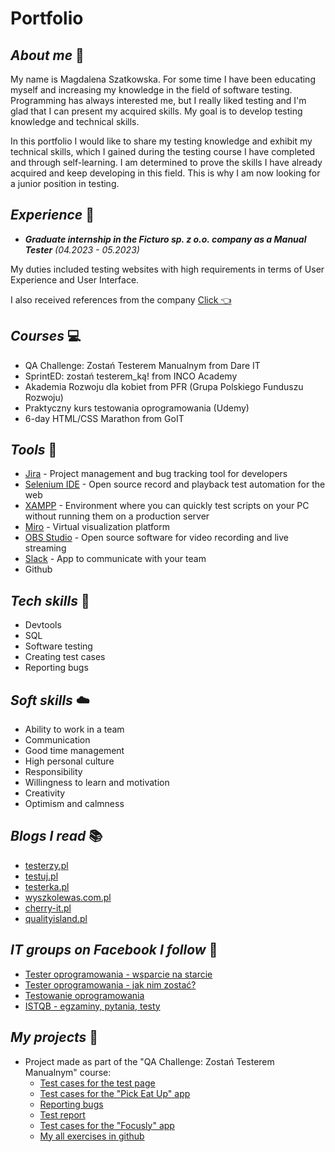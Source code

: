# Portfolio

## _**About me**_ :raising_hand:

My name is Magdalena Szatkowska. For some time I have been educating myself and increasing my knowledge in the field of software testing. Programming has always interested me, but I really liked testing and I'm glad that I can present my acquired skills. My goal is to develop testing knowledge and technical skills.

In this portfolio I would like to share my testing knowledge and exhibit my technical skills, which I gained during the testing course I have completed and through self-learning. I am determined to prove the skills I have already acquired and keep developing in this field. This is why I am now looking for a junior position in testing.

## _**Experience**_ :briefcase:
* _**Graduate internship in the Ficturo sp. z o.o. company as a Manual Tester**_ _(04.2023 - 05.2023)_

My duties included testing websites with high requirements in terms of User Experience and User Interface.

I also received references from the company [Click :point_left:](https://github.com/szatmagda/Portfolio/files/11847801/Referencje_Ficturo_MSz-podpis.pdf)




## _**Courses**_ :computer:
* QA Challenge: Zostań Testerem Manualnym from Dare IT
* SprintED: zostań testerem_ką! from INCO Academy
* Akademia Rozwoju dla kobiet from PFR (Grupa Polskiego Funduszu Rozwoju)
* Praktyczny kurs testowania oprogramowania (Udemy)
* 6-day HTML/CSS Marathon from GoIT

## _**Tools**_ :hammer:
* [Jira](https://www.atlassian.com/pl/software/jira) - Project management and bug tracking tool for developers
* [Selenium IDE](https://www.selenium.dev/selenium-ide/) - Open source record and playback test automation for the web
* [XAMPP](https://www.apachefriends.org/pl/index.html) - Environment where you can quickly test scripts on your PC without running them on a production server
* [Miro](https://miro.com/pl/) - Virtual visualization platform
* [OBS Studio](https://obsproject.com/) - Open source software for video recording and live streaming
* [Slack](https://slack.com/) - App to communicate with your team
* Github

## _**Tech skills**_ :electric_plug:
* Devtools
* SQL
* Software testing
* Creating test cases
* Reporting bugs

## _**Soft skills**_ :cloud:
* Ability to work in a team
* Communication
* Good time management 
* High personal culture
* Responsibility
* Willingness to learn and motivation 
* Creativity
* Optimism and calmness

## _**Blogs I read**_ :books:
* [testerzy.pl](https://testerzy.pl/)
* [testuj.pl](https://testuj.pl/blog/)
* [testerka.pl](https://testerka.pl/)
* [wyszkolewas.com.pl](https://www.wyszkolewas.com.pl/blog/)
* [cherry-it.pl](http://cherry-it.pl/)
* [qualityisland.pl](https://qualityisland.pl/blog/)

## _**IT groups on Facebook I follow**_ :eyes:
* [Tester oprogramowania - wsparcie na starcie](https://www.facebook.com/groups/testeroprogramowania)
* [Tester oprogramowania - jak nim zostać?](https://www.facebook.com/groups/jakzostactesterem)
* [Testowanie oprogramowania](https://www.facebook.com/groups/TestowanieOprogramowania)
* [ISTQB - egzaminy, pytania, testy](https://www.facebook.com/groups/194288250951242)

## _**My projects**_ :pushpin:
* Project made as part of the "QA Challenge: Zostań Testerem Manualnym" course:
  * [Test cases for the test page](https://docs.google.com/document/d/1Ew3WCGkK52X4O8Q4Zw2aGHrdqhJxvb8bIOtCINYRefU/edit?usp=share_link)
  * [Test cases for the "Pick Eat Up" app](https://docs.google.com/document/d/1F0SsL56qSDqwhe6dDyrb8qbnxSuvSQJPIIOTEE8LO_k/edit?usp=share_link)
  * [Reporting bugs](https://docs.google.com/document/d/13DG-gMUyzZdD5VKnJMifGyB24nWvbXdLTLegalrgQqA/edit?usp=share_link)
  * [Test report](https://docs.google.com/document/d/1tuYiqVfw2PuA2bivXCv-o66wrgU4MW7A20bNwLsPCo4/edit?usp=share_link)
  * [Test cases for the "Focusly" app](https://docs.google.com/document/d/1dZ4DXeBr2F1VGq5zSH0PN6kD84r7dj_oG-3JA5Cwxk8/edit?usp=share_link)
  * [My all exercises in github](https://github.com/szatmagda/challenge_portfolio_Magda)
